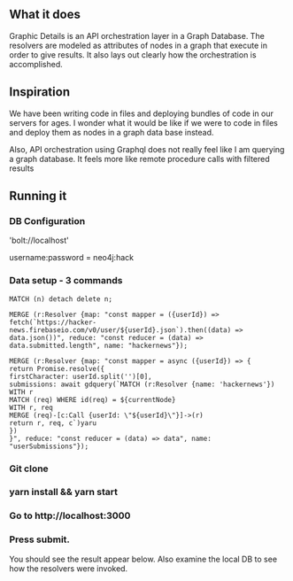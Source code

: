 ## What it does

Graphic Details is an API orchestration layer in a Graph Database. The resolvers are modeled as attributes of nodes in a graph that execute in order to give results. It also lays out clearly how the orchestration is accomplished.

## Inspiration

We have been writing code in files and deploying bundles of code in our servers for ages. I wonder what it would be like if we were to code in files and deploy them as nodes in a graph data base instead.

Also, API orchestration using Graphql does not really feel like I am querying a graph database. It feels more like remote procedure calls with filtered results

## Running it

### DB Configuration

'bolt://localhost'

username:password = neo4j:hack

### Data setup - 3 commands

    MATCH (n) detach delete n;

    MERGE (r:Resolver {map: "const mapper = ({userId}) => fetch(`https://hacker-news.firebaseio.com/v0/user/${userId}.json`).then((data) => data.json())", reduce: "const reducer = (data) => data.submitted.length", name: "hackernews"});

    MERGE (r:Resolver {map: "const mapper = async ({userId}) => {
    return Promise.resolve({
    firstCharacter: userId.split('')[0],
    submissions: await gdquery(`MATCH (r:Resolver {name: 'hackernews'})
    WITH r
    MATCH (req) WHERE id(req) = ${currentNode}
    WITH r, req
    MERGE (req)-[c:Call {userId: \"${userId}\"}]->(r)
    return r, req, c`)yaru
    })
    }", reduce: "const reducer = (data) => data", name: "userSubmissions"});

### Git clone

### yarn install && yarn start

### Go to http://localhost:3000

### Press submit.

You should see the result appear below. Also examine the local DB to see how the resolvers were invoked.
